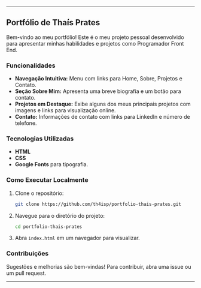 
---

## Portfólio de Thaís Prates

Bem-vindo ao meu portfólio! Este é o meu projeto pessoal desenvolvido para apresentar minhas habilidades e projetos como Programador Front End.

### Funcionalidades

- **Navegação Intuitiva:** Menu com links para Home, Sobre, Projetos e Contato.
- **Seção Sobre Mim:** Apresenta uma breve biografia e um botão para contato.
- **Projetos em Destaque:** Exibe alguns dos meus principais projetos com imagens e links para visualização online.
- **Contato:** Informações de contato com links para LinkedIn e número de telefone.

### Tecnologias Utilizadas

- **HTML**
- **CSS**
- **Google Fonts** para tipografia.

### Como Executar Localmente

1. Clone o repositório:
   ```bash
   git clone https://github.com/th4isp/portfolio-thais-prates.git
   ```

2. Navegue para o diretório do projeto:
   ```bash
   cd portfolio-thais-prates
   ```

3. Abra `index.html` em um navegador para visualizar.

### Contribuições

Sugestões e melhorias são bem-vindas! Para contribuir, abra uma issue ou um pull request.

---

